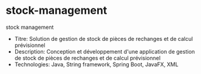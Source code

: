 # stock-management
stock management
* Titre: Solution de gestion de stock de pièces de rechanges et de calcul prévisionnel
* Description: Conception et développement d'une application de gestion de stock de pièces de rechanges et de calcul prévisionnel
* Technologies: Java, String framework, Spring Boot, JavaFX, XML
